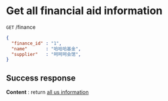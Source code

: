 # Get all financial aid information

`GET` /finance

```json
{
  "finance_id" : "1",
  "name"       : "哈哈哈基金",
  "supplier"   : "呵呵呵会馆",
}
```

## Success response

**Content** : return [all us information](README.md#full-information "All aid info")